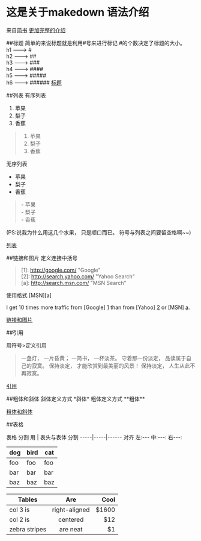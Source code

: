 # 这是关于makedown 语法介绍
来自[简书](http://www.jianshu.com/p/q81RER)   [更加完整的介绍](http://wowubuntu.com/markdown/)

##标题
简单的来说标题就是利用\#号来进行标记 \#的个数决定了标题的大小。
<br>h1 ---> \# 
<br>h2 ---> \#\#
<br>h3 ---> \#\#\#
<br>h4 ---> \#\#\#\#
<br>h5 ---> \#\#\#\#\#
<br>h6 ---> \#\#\#\#\#\#
[标题](http://ww4.sinaimg.cn/large/687afc7fjw1dzs5crii94j.jpg)

##列表
有序列表<br>
1. 苹果<br>
2. 梨子<br>
3. 香蕉<br>

>1. 苹果<br>
>2. 梨子<br>
>3. 香蕉<br>

无序列表
- 苹果<br>
- 梨子<br>
- 香蕉<br>

>\- 苹果<br>
>\- 梨子<br>
>\- 香蕉<br>

\(PS:说我为什么用这几个水果， 只是顺口而已。 符号与列表之间要留空格啊~~\)

[列表](http://ww1.sinaimg.cn/large/687afc7fjw1dzs56gavuzj.jpg)

##链接和图片
定义连接中括号
>\[1]: http://google.com/        "Google" <br>
>\[2]: http://search.yahoo.com/  "Yahoo Search" <br>
>\[a]: http://search.msn.com/    "MSN Search" <br>

使用格式 \[MSN]\[a] <br>

I get 10 times more traffic from [Google] [1] than from
[Yahoo] [2] or [MSN] [a].

[1]: http://google.com/        "Google"
[2]: http://search.yahoo.com/  "Yahoo Search"
[a]: http://search.msn.com/    "MSN Search"
  
[链接和图片](http://ww3.sinaimg.cn/large/687afc7fjw1dzs5i4iw3uj.jpg)

##引用

用符号\>定义引用

>一盏灯， 一片昏黄； 一简书， 一杯淡茶。 守着那一份淡定， 品读属于自己的寂寞。
> 保持淡定， 才能欣赏到最美丽的风景！ 保持淡定， 人生从此不再寂寞。

[引用](http://ww3.sinaimg.cn/large/687afc7fjw1dzs5oehlj5j.jpg)

##粗体和斜体
斜体定义方式
\*斜体* 
粗体定义方式
\*\*粗体**

[粗体和斜体](http://ww4.sinaimg.cn/large/687afc7fjw1dzs5qrr3jcj.jpg)


##表格

表格 分割 用 \| 
表头与表体 分割 -----\|-----\|------
对齐  左\:---  中\:---\:  右---\:

dog | bird | cat
----|------|----
foo | foo  | foo
bar | bar  | bar
baz | baz  | baz

| Tables        | Are           | Cool  |
| ------------- |:-------------:| -----:|
| col 3 is      | right-aligned | $1600 |
| col 2 is      | centered      |   $12 |
| zebra stripes | are neat      |    $1 |
